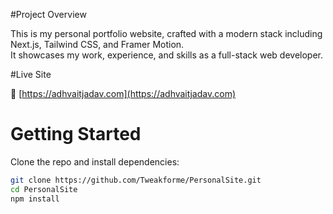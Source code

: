 #Project Overview

This is my personal portfolio website, crafted with a modern stack including Next.js, Tailwind CSS, and Framer Motion.  
It showcases my work, experience, and skills as a full-stack web developer.

#Live Site

🔗 [https://adhvaitjadav.com](https://adhvaitjadav.com)

# Getting Started

Clone the repo and install dependencies:

```bash
git clone https://github.com/Tweakforme/PersonalSite.git
cd PersonalSite
npm install
